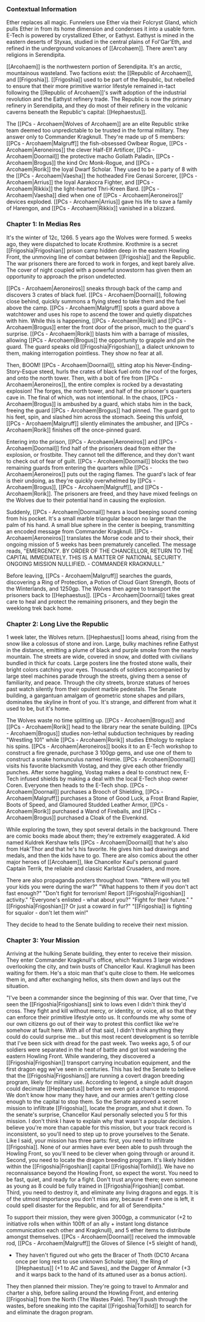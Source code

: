 ### Contextual Information
Ether replaces all magic. Funnelers use Ether via their Folcryst Gland, which pulls Ether in from its home dimension and condenses it into a usable form. E-Tech is powered by crystallized Ether, or Eathyst. Eathyst is mined in the eastern deserts of Styxas, studied in the central plains of Fol'Gar'Eth, and refined in the underground volcanoes of [[Arcohaem]]. There aren't any religions in Serendipita. 

[[Arcohaem]] is the northwestern portion of Serendipita. It's an arctic, mountainous wasteland. Two factions exist: the [[Republic of Arcohaem]], and [[Frigoshia]]. [[Frigoshia]] used to be part of the Republic, but rebelled to ensure that their more primitive warrior lifestyle remained in-tact following the [[Republic of Arcohaem]]'s swift adoption of the industrial revolution and the Eathyst refinery trade. The Republic is now the primary refinery in Serendipita, and they do most of their refinery in the volcanic caverns beneath the Republic's capital: [[Hephaestus]].

The [[PCs - Arcohaem|Wolves of Arcohaem]] are an elite Republic strike team deemed too unpredictable to be trusted in the formal military. They answer only to Commander Kragknull. They're made up of 5 members: [[PCs - Arcohaem|Malgruff]] the fish-obsessed Owlbear Rogue, [[PCs - Arcohaem|Aeroneiros]] the clever Half-Elf Artificer, [[PCs - Arcohaem|Doornail]] the protective macho Goliath Paladin, [[PCs - Arcohaem|Brogus]] the kind Orc Monk-Rogue, and [[PCs - Arcohaem|Rorik]] the loyal Dwarf Scholar. They used to be a party of 8 with the [[PCs - Arcohaem|Vaesha]] the hotheaded Fire Genasi Sorcerer, [[PCs - Arcohaem|Arrius]] the loyal Aarakocra Fighter, and [[PCs - Arcohaem|Rikkix]] the light-hearted Thri-Kreen Bard. [[PCs - Arcohaem|Vaesha]] died when one of [[PCs - Arcohaem|Aeroneiros]]' devices exploded. [[PCs - Arcohaem|Arrius]] gave his life to save a family of Harengon, and [[PCs - Arcohaem|Rikkix]] vanished in a blizzard.

### Chapter 1: In Medias Res
It's the winter of 12c, 1266. 5 years ago the Wolves were formed. 5 weeks ago, they were dispatched to locate Krothmire. Krothmire is a secret [[Frigoshia|Frigoshian]] prison camp hidden deep in the eastern Howling Front, the unmoving line of combat between [[Frigoshia]] and the Republic. The war prisoners there are forced to work in forges, and kept barely alive. The cover of night coupled with a powerful snowstorm has given them an opportunity to approach the prison undetected.

[[PCs - Arcohaem|Aeroneiros]] sneaks through back of the camp and discovers 3 crates of black fuel. [[PCs - Arcohaem|Doornail]], following close behind, quickly summons a flying steed to take them and the fuel above the camp. [[PCs - Arcohaem|Malgruff]] spots a guard above a watchtower and uses his rope to ascend the tower and quietly dispatches with him. While this is happening, [[PCs - Arcohaem|Rorik]] and [[PCs - Arcohaem|Brogus]] enter the front door of the prison, much to the guard's surprise. [[PCs - Arcohaem|Rorik]] blasts him with a barrage of missiles, allowing [[PCs - Arcohaem|Brogus]] the opportunity to grapple and pin the guard. The guard speaks old [[Frigoshia|Frigoshian]], a dialect unknown to them, making interrogation pointless. They show no fear at all.

Then, BOOM! [[PCs - Arcohaem|Doornail]], sitting atop his Never-Ending-Story-Esque steed, hurls the crates of black fuel onto the roof of the forges, and onto the north tower. Then, with a bolt of fire from [[PCs - Arcohaem|Aeroneiros]], the entire complex is rocked by a devastating explosion! The forges, the north tower, and half of the prisoner's quarters cave in. The final of which, was not intentional. In the chaos, [[PCs - Arcohaem|Brogus]] is ambushed by a guard, which stabs him in the back, freeing the guard [[PCs - Arcohaem|Brogus]] had pinned. The guard got to his feet, spin, and slashed him across the stomach. Seeing this unfold, [[PCs - Arcohaem|Malgruff]] silently eliminates the ambusher, and [[PCs - Arcohaem|Rorik]] finishes off the once-pinned guard.

Entering into the prison, [[PCs - Arcohaem|Aeroneiros]] and [[PCs - Arcohaem|Doornail]] find half of the prisoners dead from either the explosion, or frostbite. They cannot tell the difference, and they don't want to check out of fear of guilt. [[PCs - Arcohaem|Doornail]] blocks the two remaining guards from entering the quarters while [[PCs - Arcohaem|Aeroneiros]] puts out the raging flames. The guard's lack of fear is their undoing, as they're quickly overwhelmed by [[PCs - Arcohaem|Brogus]], [[PCs - Arcohaem|Malgruff]], and [[PCs - Arcohaem|Rorik]]. The prisoners are freed, and they have mixed feelings on the Wolves due to their potential hand in causing the explosion. 

Suddenly, [[PCs - Arcohaem|Doornail]] hears a loud beeping sound coming from his pocket. It's a small marble triangular beacon no larger than the palm of his hand. A small blue sphere in the center is beeping, transmitting an encoded message from Commander Kragknull. [[PCs - Arcohaem|Aeroneiros]] translates the Morse code and to their shock, their ongoing mission of 5 weeks has been prematurely cancelled. The message reads, "EMERGENCY. BY ORDER OF THE CHANCELLOR, RETURN TO THE CAPITAL IMMEDIATELY. THIS IS A MATTER OF NATIONAL SECURITY. ONGOING MISSION NULLIFIED. - COMMANDER KRAGKNULL."

Before leaving, [[PCs - Arcohaem|Malgruff]] searches the guards, discovering a Ring of Protection, a Potion of Cloud Giant Strength, Boots of the Winterlands, and 1250gp. The Wolves then agree to transport the prisoners back to [[Hephaestus]]. [[PCs - Arcohaem|Doornail]] takes great care to heal and protect the remaining prisoners, and they begin the weeklong trek back home.

### Chapter 2: Long Live the Republic
1 week later, the Wolves return. [[Hephaestus]] looms ahead, rising from the snow like a colossus of stone and iron. Large, bulky machines refine Eathyst in the distance, emitting a plume of black and purple smoke from the nearby mountain. The streets are wide, covered in snow, and dotted with civilians bundled in thick fur coats. Large posters line the frosted stone walls, their bright colors catching your eyes. Thousands of soldiers accompanied by large steel machines parade through the streets, giving them a sense of familiarity, and peace. Through the city streets, bronze statues of heroes past watch silently from their opulent marble pedestals. The Senate building, a gargantuan amalgam of geometric stone shapes and pillars, dominates the skyline in front of you. It's strange, and different from what it used to be, but it's home. 

The Wolves waste no time splitting up. [[PCs - Arcohaem|Brogus]] and [[PCs - Arcohaem|Rorik]] head to the library near the senate building. [[PCs - Arcohaem|Brogus]] studies non-lethal subduction techniques by reading "Wrestling 101" while [[PCs - Arcohaem|Rorik]] studies Ethology to replace his spins. [[PCs - Arcohaem|Aeroneiros]] books it to an E-Tech workshop to construct a fire grenade, purchase 3 100gp gems, and use one of them to construct a snake homunculus named Homie. [[PCs - Arcohaem|Doornail]] visits his favorite blacksmith Vostag, and they give each other friendly punches. After some haggling, Vostag makes a deal to construct new, E-Tech infused shields by making a deal with the local E-Tech shop owner Coren. Everyone then heads to the E-Tech shop. [[PCs - Arcohaem|Doornail]] purchases a Brooch of Shielding, 
[[PCs - Arcohaem|Malgruff]] purchases a Stone of Good Luck, a Frost Brand Rapier, Boots of Speed, and Glamoured Studded Leather Armor, [[PCs - Arcohaem|Rorik]] purchased a Wand of Fireballs, and [[PCs - Arcohaem|Brogus]] purchased a Cloak of the Elvenkind. 

While exploring the town, they spot several details in the background. There are comic books made about them; they're extremely exaggerated. A kid named Kuldrek Kershaw tells [[PCs - Arcohaem|Doornail]] that he's also from Hak'Thor and that he's his favorite. He gives him bad drawings and medals, and then the kids have to go. There are also comics about the other major heroes of [[Arcohaem]], like Chancellor Kaul's personal guard Captain Terrik, the reliable and classic Karlstad Crusaders, and more. 

There are also propaganda posters throughout town. "Where will you tell your kids you were during the war?" "What happens to them if you don't act fast enough?" "Don't fight for terrorism! Report [[Frigoshia|Frigoshian]] activity." "Everyone's enlisted - what about you?" "Fight for their future." "[[Frigoshia|Frigoshian]]? Or just a coward in fur?" "[[Frigoshia]] is fighting for squalor - don't let them win!"

They decide to head to the Senate building to receive their next mission.

### Chapter 3: Your Mission
Arriving at the hulking Senate building, they enter to receive their mission. They enter Commander Kragknull's office, which features 3 large windows overlooking the city, and twin busts of Chancellor Kaul. Kragknull has been waiting for them. He's a stoic man that's quite close to them. He welcomes them in, and after exchanging hellos, sits them down and lays out the situation.

"I've been a commander since the beginning of this war. Over that time, I've seen the [[Frigoshia|Frigoshians]] sink to lows even I didn't think they'd cross. They fight and kill without mercy, or identity, or voice, all so that they can enforce their primitive lifestyle onto us. It confounds me why some of our own citizens go out of their way to protest this conflict like we're somehow at fault here. With all of that said, I didn't think anything they could do could surprise me... but this most recent development is so terrible that I've been sick with dread for the past week. Two weeks ago, 5 of our soldiers were separated in the heat of battle and got lost wandering the eastern Howling Front. While wandering, they discovered a [[Frigoshia|Frigoshian]] transport carrying incubation equipment, and the first dragon egg we've seen in centuries. This has led the Senate to believe that the [[Frigoshia|Frigoshians]] are running a covert dragon breeding program, likely for military use. According to legend, a single adult dragon could decimate [[Hephaestus]] before we even got a chance to respond. We don't know how many they have, and our armies aren't getting close enough to the capital to stop them. So the Senate approved a secret mission to infiltrate [[Frigoshia]], locate the program, and shut it down. To the senate's surprise, Chancellor Kaul personally selected you 5 for this mission. I don't think I have to explain why that wasn't a popular decision. I believe you're more than capable for this mission, but your track record is inconsistent, so you'll need to step up to prove yourselves to the Senate. Like I said, your mission has three parts: first, you need to infiltrate [[Frigoshia]]. None of our armies have ever been able to push through the Howling Front, so you'll need to be clever when going through or around it. Second, you need to locate the dragon breeding program. It's likely hidden within the [[Frigoshia|Frigoshian]] capital [[Frigoshia|Torhild]]. We have no reconnaissance beyond the Howling Front, so expect the worst. You need to be fast, quiet, and ready for a fight. Don't trust anyone there; even someone as young as 8 could be fully trained in [[Frigoshia|Frigoshian]] combat. Third, you need to destroy it, and eliminate any living dragons and eggs. It is of the utmost importance you don't miss any, because if even one is left, it could spell disaster for the Republic, and for all of Serendipita."

To support their mission, they were given 3000gp, a communicator (+2 to initiative rolls when within 100ft of an ally + instant long distance communication each other and Kragknull), and 5 ether items to distribute amongst themselves. [[PCs - Arcohaem|Doornail]] received the immovable rod, [[PCs - Arcohaem|Malgruff]] the Gloves of Silence (+5 sleight of hand), 
- They haven't figured out who gets the Bracer of Thoth (DC10 Arcana once per long rest to use unknown Scholar spin), the Ring of [[Hephaestus]] (+1 to AC and Saves), and the Dagger of Ammalor (+3 and it warps back to the hand of its attuned user as a bonus action).

They then planned their mission. They're going to travel to Ammalor and charter a ship, before sailing around the Howling Front, and entering [[Frigoshia]] from the North (The Wastes Pale). They'll push through the wastes, before sneaking into the capital [[Frigoshia|Torhild]] to search for and eliminate the dragon program.